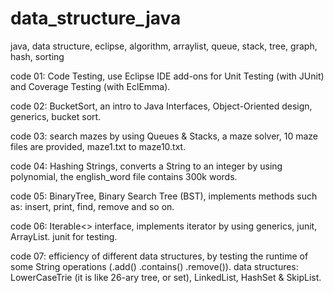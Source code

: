 # data_structure_java
java, data structure, eclipse, algorithm, arraylist, queue, stack, tree, graph, hash, sorting

code 01:
Code Testing, use Eclipse IDE add-ons for Unit Testing (with JUnit) and Coverage Testing (with EclEmma).

code 02:
BucketSort, an intro to Java Interfaces, Object-Oriented design, generics, bucket sort.

code 03:
search mazes by using Queues & Stacks, a maze solver, 10 maze files are provided, maze1.txt to maze10.txt. 

code 04:
Hashing Strings, converts a String to an integer by using polynomial, the english_word file contains 300k words.

code 05:
BinaryTree, Binary Search Tree (BST), implements methods such as: insert, print, find, remove and so on.

code 06:
Iterable<> interface, implements iterator by using generics, junit, ArrayList. junit for testing.

code 07:
efficiency of different data structures, by testing the runtime of some String operations (.add() .contains() .remove()).
data structures: LowerCaseTrie (it is like 26-ary tree, or set), LinkedList, HashSet & SkipList.



